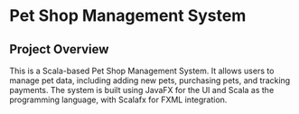 # Pet Shop Management System

## Project Overview
This is a Scala-based Pet Shop Management System. It allows users to manage pet data, including adding new pets, purchasing pets, and tracking payments. The system is built using JavaFX for the UI and Scala as the programming language, with Scalafx for FXML integration.
